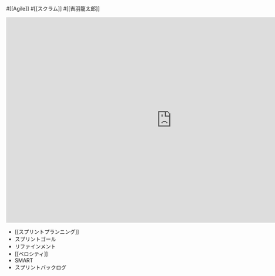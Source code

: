 #[[Agile]] #[[スクラム]] #[[吉羽龍太郎]]

<iframe scrolling="no" frameborder="no" width="900" height="560" src="https://slide.meguro.ryuzee.com/html_player/111?prefix=js80cd1c766a18d9bf9c07263a6579cd22"></iframe>

- [[スプリントプランニング]]
- スプリントゴール
- リファインメント
- [[ベロシティ]]
- SMART
- スプリントバックログ